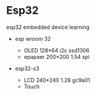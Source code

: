 # Esp32
esp32 embedded device learning 

- esp wroom 32 
  - OLED 128*64 i2c ssd1306
  - epapaer 200*200 1.54 spi

- esp32-s3
  - LCD 240*240 1.28 gc9a01
  - Touch 